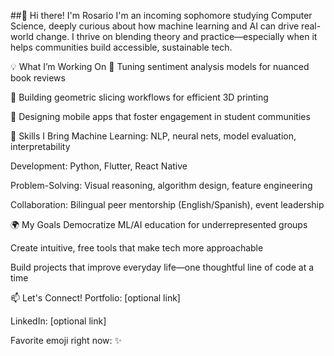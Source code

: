 ##🌟 Hi there! I'm Rosario
I'm an incoming sophomore studying Computer Science, deeply curious about how machine learning and AI can drive real-world change. I thrive on blending theory and practice—especially when it helps communities build accessible, sustainable tech.

💡 What I’m Working On
🎯 Tuning sentiment analysis models for nuanced book reviews

🔧 Building geometric slicing workflows for efficient 3D printing

🤝 Designing mobile apps that foster engagement in student communities

🧠 Skills I Bring
Machine Learning: NLP, neural nets, model evaluation, interpretability

Development: Python, Flutter, React Native

Problem-Solving: Visual reasoning, algorithm design, feature engineering

Collaboration: Bilingual peer mentorship (English/Spanish), event leadership

🌍 My Goals
Democratize ML/AI education for underrepresented groups

Create intuitive, free tools that make tech more approachable

Build projects that improve everyday life—one thoughtful line of code at a time

📫 Let's Connect!
Portfolio: [optional link]

LinkedIn: [optional link]

Favorite emoji right now: ✨

<!--
**RosarioGLara/RosarioGLara** is a ✨ _special_ ✨ repository because its `README.md` (this file) appears on your GitHub profile.

🎓 B.S. in Computer Science at The University of Texas at El Paso
💻 Interests: Machine Learning, Software Development, Mobile App Development
🌱 Currently Learning: Python for Machine Learning and React
📱 Reach me: rglara2@miners.utep.edu
-->
